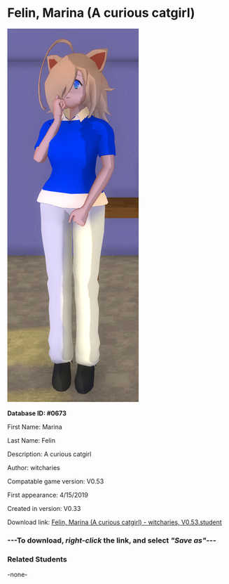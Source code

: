 # Felin, Marina (A curious catgirl)

<img src="../../Files/Images/Felin, Marina (A curious catgirl).png" title="Felin, Marina (A curious catgirl) - witcharies, V0.53">

**Database ID: #0673**

First Name: Marina

Last Name: Felin

Description: A curious catgirl

Author: witcharies

Compatable game version: V0.53

First appearance: 4/15/2019

Created in version: V0.33

Download link: <a href="https://raw.githubusercontent.com/Arbiter1223/Daigaku-Gurashi-Custom-Students/master/Files/Student%20Files/Felin%2C%20Marina%20(A%20curious%20catgirl)%20-%20witcharies%2C%20V0.53.student">Felin, Marina (A curious catgirl) - witcharies, V0.53.student</a>

### ---**To download, _right-click_ the link, and select _"Save as"_**---

### Related Students

-none-
